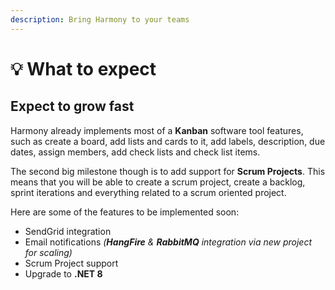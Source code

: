 ```yaml
---
description: Bring Harmony to your teams
---
```


# 💡 What to expect

## Expect to grow fast

Harmony already implements most of a **Kanban** software tool features, such as create a board, add lists and cards to it, add labels, description, due dates, assign members, add check lists and check list items.

The second big milestone though is to add support for **Scrum Projects**. This means that you will be able to create a scrum project, create a backlog, sprint iterations and everything related to a scrum oriented project.

Here are some of the features to be implemented soon:

* SendGrid integration
* Email notifications _(**HangFire** & **RabbitMQ** integration via new project for scaling)_&#x20;
* Scrum Project support
* Upgrade to **.NET 8**
